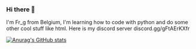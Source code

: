 ### Hi there 👋
I'm Fr_g from Belgium, I'm learning how to code with python and do some other cool stuff like html.
Here is my discord server discord.gg/gFtAErKXfr

[![Anurag's GitHub stats](https://github-readme-stats.vercel.app/api?username=Fr-gs)](https://github.com/anuraghazra/github-readme-stats)
